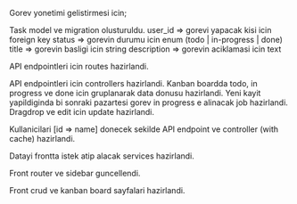 Gorev yonetimi gelistirmesi icin;

Task model ve migration olusturuldu.
user_id => gorevi yapacak kisi icin foreign key
status => gorevin durumu icin enum (todo | in-progress | done)
title => gorevin basligi icin string
description => gorevin aciklamasi icin text

API endpointleri icin routes hazirlandi.

API endpointleri icin controllers hazirlandi.
Kanban boardda todo, in progress ve done icin gruplanarak data donusu hazirlandi.
Yeni kayit yapildiginda bi sonraki pazartesi gorev in progress e alinacak job hazirlandi.
Dragdrop ve edit icin update hazirlandi.

Kullanicilari [id => name] donecek sekilde API endpoint ve controller (with cache) hazirlandi.

Datayi frontta istek atip alacak services hazirlandi.

Front router ve sidebar guncellendi.

Front crud ve kanban board sayfalari hazirlandi.
